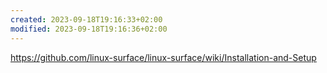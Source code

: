 ```yaml
---
created: 2023-09-18T19:16:33+02:00
modified: 2023-09-18T19:16:36+02:00
---
```


https://github.com/linux-surface/linux-surface/wiki/Installation-and-Setup
